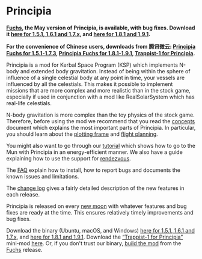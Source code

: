# Principia

**[Fuchs](https://github.com/mockingbirdnest/Principia/wiki/Change-Log#fuchs), the May version of Principia, is available, with bug fixes.  Download it [here for 1.5.1, 1.6.1 and 1.7.x](https://bit.ly/3bPyJtc), and [here for 1.8.1 and 1.9.1](https://bit.ly/2zWGjVD).**

**For the convenience of Chinese users, downloads from 腾讯微云: [Principia Fuchs for 1.5.1-1.7.3](https://share.weiyun.com/mFXl3XzQ),  [Principia Fuchs for 1.8.1-1.9.1](https://share.weiyun.com/3SBTaPQk), [Trappist-1 for Principia](https://share.weiyun.com/5wVtWYQ).**

Principia is a mod for Kerbal Space Program (KSP) which implements N-body and extended body gravitation.  Instead of being within the sphere of influence of a single celestial body at any point in time, your vessels are influenced by all the celestials.  This makes it possible to implement missions that are more complex and more realistic than in the stock game, especially if used in conjunction with a mod like RealSolarSystem which has real-life celestials.

N-body gravitation is more complex than the toy physics of the stock game.  Therefore, before using the mod we recommend that you read the [concepts](https://github.com/mockingbirdnest/Principia/wiki/Concepts) document which explains the most important parts of Principia.  In particular, you should learn about the [plotting frame](https://github.com/mockingbirdnest/Principia/wiki/Concepts#plotting-frame) and [flight planning](https://github.com/mockingbirdnest/Principia/wiki/Concepts#flight-planning).

You might also want to go through our
[tutorial](https://github.com/mockingbirdnest/Principia/wiki/A-guide-to-going-to-the-Mun-with-Principia) which shows how 
to go to the Mun with Principia in an energy-efficient manner.  We also have a guide explaining how to use the support for [rendezvous](https://github.com/mockingbirdnest/Principia/wiki/A-guide-to-performing-low-orbit-rendezvous).

The [FAQ](https://github.com/mockingbirdnest/Principia/wiki/Installing,-reporting-bugs,-and-frequently-asked-questions) explain how to install, how to report bugs and documents the known issues and limitations.

The [change log](https://github.com/mockingbirdnest/Principia/wiki/Change-Log) gives a fairly detailed description of the new features in each release.

Principia is released on every [new moon](https://en.wikipedia.org/wiki/New_moon) with whatever features and bug fixes are ready at the time.  This ensures relatively timely improvements and bug fixes.

Download the binary (Ubuntu, macOS, and Windows) [here for 1.5.1, 1.6.1 and 1.7.x](https://bit.ly/3bPyJtc), and [here for 1.8.1 and 1.9.1](https://bit.ly/2zWGjVD).  Download the [“Trappist-1 for Principia”](https://github.com/mockingbirdnest/Principia/wiki/Installing,-reporting-bugs,-and-frequently-asked-questions#installing-trappist-1-for-principia) mini-mod [here](https://bit.ly/2ZHf3Tt).  Or, if you don't trust our binary, [build the mod](https://github.com/mockingbirdnest/Principia/blob/master/documentation/Setup.md) from the [Fuchs](https://github.com/mockingbirdnest/Principia/releases/tag/2020052218-Fuchs) release.
